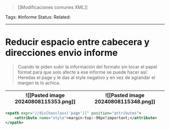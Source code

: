 > [[Modificaciones comunes XML]]

Tags: #informe 
Status: 
Related: 

___

# Reducir espacio entre cabecera y direcciones envio informe

> Cuando te piden subir la información del formato sin tocar el papel format para que solo afecte a ese informe se puede hacer así:
> Heredas el page y le das al style negativo y en vez de agrandar el margen te lo achica.

| ![[Pasted image 20240808115353.png]] | ![[Pasted image 20240808115348.png]] |
| ------------------------------------ | ------------------------------------ |
```xml
<xpath expr="//div[hasclass('page')]" position="attributes">
	<attribute name="style">margin-top:-90px!important;</attribute>
</xpath>
```